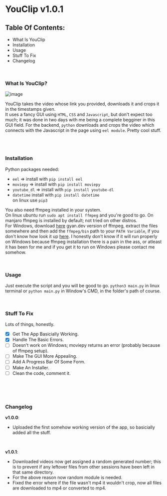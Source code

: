 # YouClip v1.0.1

## Table Of Contents:
- What Is YouClip
- Installation
- Usage
- Stuff To Fix
- Changelog

<br />

### What Is YouClip?
![image](https://user-images.githubusercontent.com/81928644/127146952-fd2cc23c-d50b-4deb-bd16-eb02bf4a7d42.png)

YouClip takes the video whose link you provided, downloads it and crops it in the timestamps given. <br /> It uses a fancy GUI using `HTML`, `CSS` and `Javascript`,
but don't expect too much; it was done in two days with me being a complete begginer in this GUI field. For the backend, `python` downloads and crops the video
which connects with the Javascript in the page using `eel module`. Pretty cool stuff.

<br />
<br />

### Installation

Python packages needed:
- `eel` => install with `pip install eel` 
- `moviepy` => install with `pip install moviepy`
- `youtube_dl` => install with `pip install youtube-dl`
- `datetime` install with `pip install datetime` <br />
on linux use `pip3`

You also need ffmpeg installed in your system. <br />
On linux ubuntu run `sudo apt install ffmpeg` and you're good to go. On manjaro ffmpeg is installed by default; not tried on other distros. <br />
For Windows, download [here](https://www.gyan.dev/ffmpeg/builds/) gyan.dev version of ffmpeg, extract the files somewhere and then add the `ffmpeg/bin` path to your
`PATH Variable`, if you don't know how look it up [here](https://helpdeskgeek.com/windows-10/add-windows-path-environment-variable/). I honestly don't know if it will run properly on Windows because ffmpeg installation
there is a pain in the ass, or atleast it has been for me and if you get it to run on Windows please contact me somehow.

<br />

### Usage

Just execute the script and you will be good to go. `python3 main.py` in linux terminal or `python main.py` in Window's CMD, in the folder's path of course.

<br />

### Stuff To Fix

Lots of things, honestly. <br />

- [x] Get The App Basicially Working.
- [x] Handle The Basic Errors.
- [ ] Doesn't work on Windows; moviepy returns an error (probably because of ffmpeg setup).
- [ ] Make The GUI More Appealing.
- [ ] Add A Progress Bar Of Some Form.
- [ ] Make An Installer.
- [ ] Clean the code, comment it.

<br />
<br />
<br />


### Changelog

**v1.0.0**:
 - Uploaded the first somehow working version of the app, so basicially added all the stuff.
 <br />
 
**v1.0.1**:
 - Downloaded videos now get assigned a random generated number; this is to prevent if any leftover files from other sessions have been left in that same directory.
 - For the above reason now random module is needed.
 - Fixed the error where if the file wasn't mp4 it wouldn't crop, now all files are downloaded to mp4 or converted to mp4.


